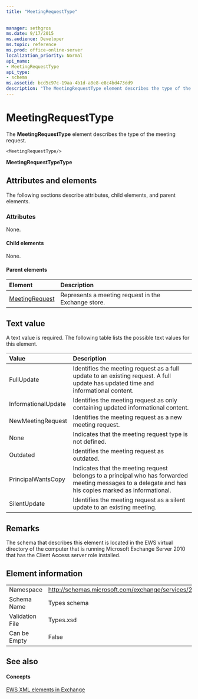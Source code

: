 ```yaml
---
title: "MeetingRequestType"
 
 
manager: sethgros
ms.date: 9/17/2015
ms.audience: Developer
ms.topic: reference
ms.prod: office-online-server
localization_priority: Normal
api_name:
- MeetingRequestType
api_type:
- schema
ms.assetid: bcd5c97c-19aa-4b1d-a8e8-e8c4bd473dd9
description: "The MeetingRequestType element describes the type of the meeting request."
---
```


# MeetingRequestType

The **MeetingRequestType** element describes the type of the meeting request. 
  
```
<MeetingRequestType/>
```

 **MeetingRequestTypeType**
## Attributes and elements

The following sections describe attributes, child elements, and parent elements.
  
### Attributes

None.
  
#### Child elements

None.
  
#### Parent elements

|**Element**|**Description**|
|:-----|:-----|
|[MeetingRequest](meetingrequest.md) <br/> |Represents a meeting request in the Exchange store.  <br/> |
   
## Text value

A text value is required. The following table lists the possible text values for this element.
  
|**Value**|**Description**|
|:-----|:-----|
|FullUpdate  <br/> |Identifies the meeting request as a full update to an existing request. A full update has updated time and informational content.  <br/> |
|InformationalUpdate  <br/> |Identifies the meeting request as only containing updated informational content.  <br/> |
|NewMeetingRequest  <br/> |Identifies the meeting request as a new meeting request.  <br/> |
|None  <br/> |Indicates that the meeting request type is not defined.  <br/> |
|Outdated  <br/> |Identifies the meeting request as outdated.  <br/> |
|PrincipalWantsCopy  <br/> |Indicates that the meeting request belongs to a principal who has forwarded meeting messages to a delegate and has his copies marked as informational.  <br/> |
|SilentUpdate  <br/> |Identifies the meeting request as a silent update to an existing meeting.  <br/> |
   
## Remarks

The schema that describes this element is located in the EWS virtual directory of the computer that is running Microsoft Exchange Server 2010 that has the Client Access server role installed.
  
## Element information

|||
|:-----|:-----|
|Namespace  <br/> |http://schemas.microsoft.com/exchange/services/2006/types  <br/> |
|Schema Name  <br/> |Types schema  <br/> |
|Validation File  <br/> |Types.xsd  <br/> |
|Can be Empty  <br/> |False  <br/> |
   
## See also

#### Concepts

[EWS XML elements in Exchange](ews-xml-elements-in-exchange.md)


